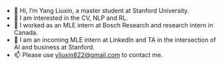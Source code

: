 - 👋 Hi, I’m Yang Liuxin, a master student at Stanford University.
- 👀 I am interested in the CV, NLP and RL.
- 🌱 I worked as an MLE intern at Bosch Research and research intern in Canada.
- 💞️ I am an incoming MLE intern at LinkedIn and TA in the intersection of AI and business at Stanford.
- 📫 Please use yliuxin822@gmail.com to contact me.

<!---
yangliuxin-nn/yangliuxin-nn is a ✨ special ✨ repository because its `README.md` (this file) appears on your GitHub profile.
You can click the Preview link to take a look at your changes.
--->

